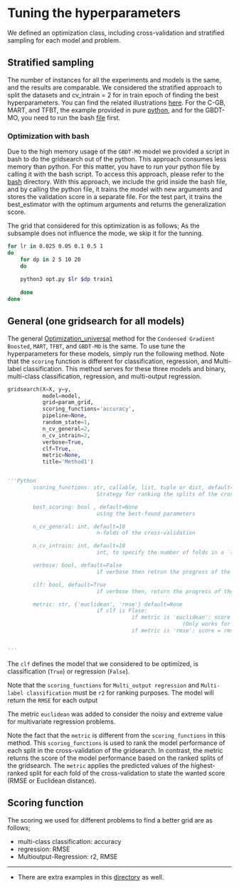 # Tuning the hyperparameters

We defined an optimization class, including cross-validation and stratified sampling for each model and problem.

## Stratified sampling

The number of instances for all the experiments and models is the same, and the results are comparable. We considered the stratified approach to split the datasets and cv_intrain = 2 for in train epoch of finding the best hyperparameters. You can find the related illustrations [here](https://github.com/samanemami/C_GB-EX/tree/main/Optimization/stratified_sampling). For the C-GB, MART, and TFBT, the example provided in pure [python](https://github.com/samanemami/C_GB-EX/tree/main/Optimization/stratified_sampling/py), and for the GBDT-MO, you need to run the bash [file](https://github.com/samanemami/C_GB-EX/tree/main/Optimization/stratified_sampling/bash_gbdtmo) first.

### Optimization with bash

Due to the high memory usage of the `GBDT-MO` model we provided a script in bash to do the gridsearch out of the python. This approach consumes less memory than python.
For this matter, you have to run your python file by calling it with the bash script. To access this approach, please refer to the [bash](bash_gbdtmo) directory.
With this approach, we include the grid inside the bash file, and by calling the python file, it trains the model with new arguments and stores the validation score in a separate file. For the test part, it trains the best_estimator with the optimum arguments and returns the generalization score.

The grid that considered for this optimization is as follows;
As the subsample does not influence the mode, we skip it for the tunning.

```bash
for lr in 0.025 0.05 0.1 0.5 1
do
    for dp in 2 5 10 20
    do
    
    python3 opt.py $lr $dp train1
    
    done
done
```

## General (one gridsearch for all models)
The general [Optimization_universal](Optimization_universal.py) method for the `Condensed Gradient Boosted`, `MART`, `TFBT`, and `GBDT-MO` is the same. To use tune the hyperparameters for these models, simply run the following method. Note that the `scoring` function is different for classification, regression, and Multi-label classification. This method serves for these three models and binary, multi-class classification, regression, and multi-output regression.

```Python
gridsearch(X=X, y=y,
           model=model,
           grid=param_grid,
           scoring_functions='accuracy',
           pipeline=None,
           random_state=1,
           n_cv_general=2,
           n_cv_intrain=2,
           verbose=True,
           clf=True,
           metric=None,
           title='Method1')


'''Python
        scoring_functions: str, callable, list, tuple or dict, default=None
                            Strategy for ranking the splits of the cross-validated model

        best_scoring: bool , default=None
                            using the best-found parameters

        n_cv_general: int, default=10
                            n-folds of the cross-validation 

        n_cv_intrain: int, default=10
                            int, to specify the number of folds in a `(Stratified)KFold`

        verbose: bool, default=False
                            if verbose then retrun the progress of the search

        clf: bool, default=True
                            if verbose then, return the progress of the search

        metric: str, {'euclidean', 'rmse'} default=None
                            if clf is Flase:
                                       if metric is 'euclidean': score = euclidean distance
                                                       (Only works for multi-outputs regression)
                                       if metric is 'rmse': score = rmse
                            

'''
```

The `clf` defines the model that we considered to be optimized, is classification (`True`) or regression (`False`).

Note that the `scoring_functions` for `Multi_output regression` and `Multi-label classification` must be `r2` for ranking purposes. The model will return the `RMSE` for each output

The metric `euclidean` was added to consider the noisy and extreme value for multivariate regression problems.

Note the fact that the `metric` is different from the `scoring_functions` in this method.
This `scoring_functions` is used to rank the model performance of each split in the cross-validation of the gridsearch. In contrast, the metric returns the score of the model performance based on the ranked splits of the gridsearch. The `metric` applies the predicted values of the highest-ranked split for each fold of the cross-validation to state the wanted score (RMSE or Euclidean distance).

## Scoring function
The scoring we used for different problems to find a better grid are as follows;
<ul>
  <li> multi-class classification: accuracy </li>
  <li> regression: RMSE</li>
  <li> Multioutput-Regression: r2, RMSE</li>
</ul>

<hr>

* There are extra examples in this [directory](https://github.com/samanemami/C_GB-EX/tree/main/Optimization/cross_validation) as well.

